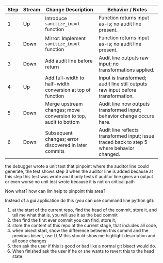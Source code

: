 | Step | Stream | Change Description                                         | Behavior / Notes                                                                                 |
|------|--------|------------------------------------------------------------|--------------------------------------------------------------------------------------------------|
| 1    | Up     | Introduce `sanitize_input` function                        | Function returns input as-is; no audit line present.                                             |
| 2    | Down   | Mirror: Implement `sanitize_input` function                | Function returns input as-is; no audit line present.                                             |
| 3    | Down   | Add audit line before return                               | Audit line outputs raw input; no transformations applied.                                        |
| 4    | Up     | Add full-width to half-width conversion at top of function | Input is transformed; audit line still outputs raw input before transformation.                  |
| 5    | Down   | Merge upstream changes; move conversion to top, audit to bottom | Audit line now outputs transformed input; behavior change occurs here.                        |
| 6    | Down   | Subsequent changes; error discovered in later commits      | Audit line reflects transformed input; issue traced back to step 5 where behavior changed.       |

the debugger wrote a unit test that pinpoint where the auditor line could generate, the test shows step 3 when the auditor line is added because at this step this test was wrote and it only tests if auditor line gives an output or even worse no unit test wrote because it is not on critical path

Now what? how can llm help to pinpoint this area?


Instead of a gui application do this (you can use command line python git):
1. at the start of the current repo, find the head of the commit, store it, and tell me what that is, you will use it as the bad commit
2. then find the first ever commit you can find, store it, 
3. store the content of this repo at the current stage, that includes all code, 
4. when bisect start, show the difference between this commit and the previous bisect, use LLM this should show me highlight description and all code changes
5. then ask the user if this is good or bad like a normal git bisect would do. 
6. When finished ask the user if he or she wants to revert this to the head state
